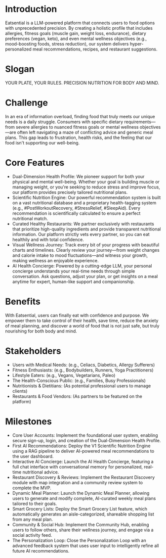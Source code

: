 # Introduction
Eatsential is a LLM-powered platform that connects users to food options with unprecedented precision. By creating a holistic profile that
includes allergies, fitness goals (muscle gain, weight loss, endurance), dietary preferences (vegan, keto), and even mental wellness
objectives (e.g., mood-boosting foods, stress reduction), our system delivers hyper-personalized meal recommendations, recipes, and
restaurant suggestions.

# Slogan
YOUR PLATE, YOUR RULES. PRECISION NUTRITION FOR BODY AND MIND.

# Challenge
In an era of information overload, finding food that truly meets our unique needs is a daily struggle. Consumers with specific dietary requirements—from severe allergies to nuanced fitness goals or mental wellness objectives—are often left navigating a maze of conflicting advice and generic meal plans. This gap leads to frustration, health risks, and the feeling that our food isn't supporting our well-being.

# Core Features
- Dual-Dimension Health Profile: We pioneer support for both your physical and mental well-being. Whether your goal is building muscle or managing weight, or you're seeking to reduce stress and improve focus, our platform provides precisely tailored nutritional plans.
- Scientific Nutrition Engine: Our powerful recommendation system is built on a vast nutritional database and a proprietary health-tagging system (e.g., #PostWorkoutRecovery, #StressRelief, #SleepAid). Every recommendation is scientifically calculated to ensure a perfect nutritional match. 
- Curated Healthy Restaurants: We partner exclusively with restaurants that prioritize high-quality ingredients and provide transparent nutritional information. Our platform strictly vets every partner, so you can eat healthily and with total confidence.
- Visual Wellness Journey: Track every bit of your progress with beautiful charts and timelines. Clearly review your journey—from weight changes and calorie intake to mood fluctuations—and witness your growth, making wellness an enjoyable experience.
- AI Health Concierge: Powered by a cutting-edge LLM, your personal concierge understands your real-time needs through simple conversation. Ask questions, adjust your plan, or get insights on a meal anytime for expert, human-like support and companionship.

# Benefits
With Eatsential, users can finally eat with confidence and purpose. We empower them to take control of their health, save time, reduce the anxiety of meal planning, and discover a world of food that is not just safe, but truly nourishing for both body and mind.

# Stakeholders
- Users with Medical Needs: (e.g., Celiacs, Diabetics, Allergy Sufferers)
- Fitness Enthusiasts: (e.g., Bodybuilders, Runners, Yoga Practitioners)
- Lifestyle Eaters: (e.g., Vegans, Vegetarians, Paleo)
- The Health-Conscious Public: (e.g., Families, Busy Professionals)
- Nutritionists & Dietitians: (As potential professional users to manage clients)
- Restaurants & Food Vendors: (As partners to be featured on the platform)

# Milestones
- Core User Accounts: Implement the foundational user system, enabling secure sign-up, login, and creation of the Dual-Dimension Health Profile.
- First AI Recommendations: Deploy the V1 Scientific Nutrition Engine using a RAG pipeline to deliver AI-powered meal recommendations to the user dashboard.
- Interactive AI Concierge: Launch the AI Health Concierge, featuring a full chat interface with conversational memory for personalized, real-time nutritional advice.
- Restaurant Discovery & Reviews: Implement the Restaurant Discovery module with map integration and a community review system to complete the MVP.
- Dynamic Meal Planner: Launch the Dynamic Meal Planner, allowing users to generate and modify complete, AI-curated weekly meal plans tailored to their goals.
- Smart Grocery Lists: Deploy the Smart Grocery List feature, which automatically generates an aisle-categorized, shareable shopping list from any meal plan.
- Community & Social Hub: Implement the Community Hub, enabling users to follow others, share their wellness journey, and engage via a social activity feed.
- The Personalization Loop: Close the Personalization Loop with an advanced feedback system that uses user input to intelligently refine all future AI recommendations.
